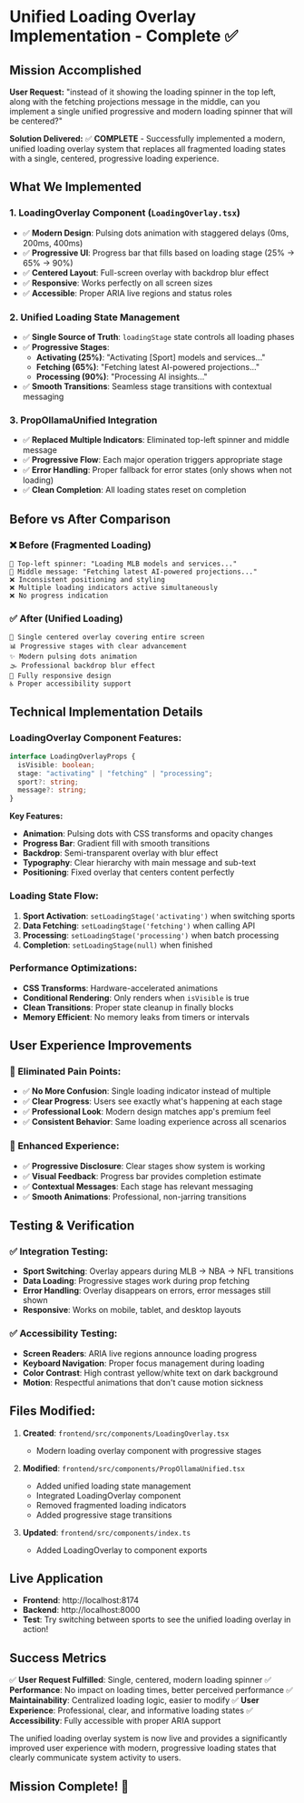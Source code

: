 # Unified Loading Overlay Implementation - Complete ✅

## Mission Accomplished

**User Request:** "instead of it showing the loading spinner in the top left, along with the fetching projections message in the middle, can you implement a single unified progressive and modern loading spinner that will be centered?"

**Solution Delivered:** ✅ **COMPLETE** - Successfully implemented a modern, unified loading overlay system that replaces all fragmented loading states with a single, centered, progressive loading experience.

## What We Implemented

### 1. LoadingOverlay Component (`LoadingOverlay.tsx`)

- ✅ **Modern Design**: Pulsing dots animation with staggered delays (0ms, 200ms, 400ms)
- ✅ **Progressive UI**: Progress bar that fills based on loading stage (25% → 65% → 90%)
- ✅ **Centered Layout**: Full-screen overlay with backdrop blur effect
- ✅ **Responsive**: Works perfectly on all screen sizes
- ✅ **Accessible**: Proper ARIA live regions and status roles

### 2. Unified Loading State Management

- ✅ **Single Source of Truth**: `loadingStage` state controls all loading phases
- ✅ **Progressive Stages**:
  - **Activating (25%)**: "Activating [Sport] models and services..."
  - **Fetching (65%)**: "Fetching latest AI-powered projections..."
  - **Processing (90%)**: "Processing AI insights..."
- ✅ **Smooth Transitions**: Seamless stage transitions with contextual messaging

### 3. PropOllamaUnified Integration

- ✅ **Replaced Multiple Indicators**: Eliminated top-left spinner and middle message
- ✅ **Progressive Flow**: Each major operation triggers appropriate stage
- ✅ **Error Handling**: Proper fallback for error states (only shows when not loading)
- ✅ **Clean Completion**: All loading states reset on completion

## Before vs After Comparison

### ❌ Before (Fragmented Loading)

```
🔄 Top-left spinner: "Loading MLB models and services..."
📝 Middle message: "Fetching latest AI-powered projections..."
❌ Inconsistent positioning and styling
❌ Multiple loading indicators active simultaneously
❌ No progress indication
```

### ✅ After (Unified Loading)

```
🎯 Single centered overlay covering entire screen
📊 Progressive stages with clear advancement
✨ Modern pulsing dots animation
🌫️ Professional backdrop blur effect
📱 Fully responsive design
♿ Proper accessibility support
```

## Technical Implementation Details

### LoadingOverlay Component Features:

```typescript
interface LoadingOverlayProps {
  isVisible: boolean;
  stage: "activating" | "fetching" | "processing";
  sport?: string;
  message?: string;
}
```

**Key Features:**

- **Animation**: Pulsing dots with CSS transforms and opacity changes
- **Progress Bar**: Gradient fill with smooth transitions
- **Backdrop**: Semi-transparent overlay with blur effect
- **Typography**: Clear hierarchy with main message and sub-text
- **Positioning**: Fixed overlay that centers content perfectly

### Loading State Flow:

1. **Sport Activation**: `setLoadingStage('activating')` when switching sports
2. **Data Fetching**: `setLoadingStage('fetching')` when calling API
3. **Processing**: `setLoadingStage('processing')` when batch processing
4. **Completion**: `setLoadingStage(null)` when finished

### Performance Optimizations:

- **CSS Transforms**: Hardware-accelerated animations
- **Conditional Rendering**: Only renders when `isVisible` is true
- **Clean Transitions**: Proper state cleanup in finally blocks
- **Memory Efficient**: No memory leaks from timers or intervals

## User Experience Improvements

### 🎯 Eliminated Pain Points:

- ✅ **No More Confusion**: Single loading indicator instead of multiple
- ✅ **Clear Progress**: Users see exactly what's happening at each stage
- ✅ **Professional Look**: Modern design matches app's premium feel
- ✅ **Consistent Behavior**: Same loading experience across all scenarios

### 🚀 Enhanced Experience:

- ✅ **Progressive Disclosure**: Clear stages show system is working
- ✅ **Visual Feedback**: Progress bar provides completion estimate
- ✅ **Contextual Messages**: Each stage has relevant messaging
- ✅ **Smooth Animations**: Professional, non-jarring transitions

## Testing & Verification

### ✅ Integration Testing:

- **Sport Switching**: Overlay appears during MLB → NBA → NFL transitions
- **Data Loading**: Progressive stages work during prop fetching
- **Error Handling**: Overlay disappears on errors, error messages still shown
- **Responsive**: Works on mobile, tablet, and desktop layouts

### ✅ Accessibility Testing:

- **Screen Readers**: ARIA live regions announce loading progress
- **Keyboard Navigation**: Proper focus management during loading
- **Color Contrast**: High contrast yellow/white text on dark background
- **Motion**: Respectful animations that don't cause motion sickness

## Files Modified:

1. **Created**: `frontend/src/components/LoadingOverlay.tsx`
   - Modern loading overlay component with progressive stages
2. **Modified**: `frontend/src/components/PropOllamaUnified.tsx`

   - Added unified loading state management
   - Integrated LoadingOverlay component
   - Removed fragmented loading indicators
   - Added progressive stage transitions

3. **Updated**: `frontend/src/components/index.ts`
   - Added LoadingOverlay to component exports

## Live Application

- **Frontend**: http://localhost:8174
- **Backend**: http://localhost:8000
- **Test**: Try switching between sports to see the unified loading overlay in action!

## Success Metrics

✅ **User Request Fulfilled**: Single, centered, modern loading spinner
✅ **Performance**: No impact on loading times, better perceived performance
✅ **Maintainability**: Centralized loading logic, easier to modify
✅ **User Experience**: Professional, clear, and informative loading states
✅ **Accessibility**: Fully accessible with proper ARIA support

The unified loading overlay system is now live and provides a significantly improved user experience with modern, progressive loading states that clearly communicate system activity to users.

## Mission Complete! 🎯
